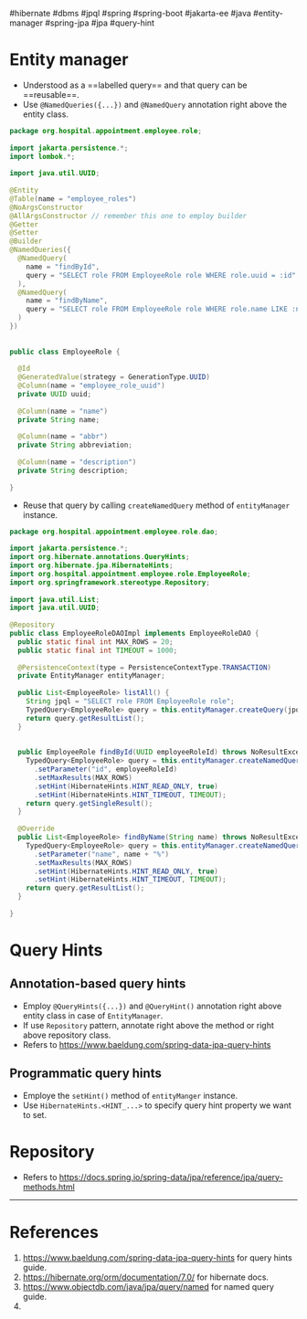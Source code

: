 #hibernate  #dbms #jpql #spring #spring-boot #jakarta-ee #java #entity-manager #spring-jpa #jpa 
#query-hint 
# Entity manager
- Understood as a ==labelled query== and that query can be ==reusable==.
- Use `@NamedQueries({...})` and `@NamedQuery` annotation right above the entity class.
```java
package org.hospital.appointment.employee.role;  
  
import jakarta.persistence.*;  
import lombok.*;  
  
import java.util.UUID;  
  
@Entity  
@Table(name = "employee_roles")  
@NoArgsConstructor  
@AllArgsConstructor // remember this one to employ builder  
@Getter  
@Setter  
@Builder  
@NamedQueries({  
  @NamedQuery(  
    name = "findById",  
    query = "SELECT role FROM EmployeeRole role WHERE role.uuid = :id"  
  ),  
  @NamedQuery(  
    name = "findByName",  
    query = "SELECT role FROM EmployeeRole role WHERE role.name LIKE :name"  
  )  
})  
  
  
public class EmployeeRole {  
  
  @Id  
  @GeneratedValue(strategy = GenerationType.UUID)  
  @Column(name = "employee_role_uuid")  
  private UUID uuid;  
  
  @Column(name = "name")  
  private String name;  
  
  @Column(name = "abbr")  
  private String abbreviation;  
  
  @Column(name = "description")  
  private String description;  
  
}
```

- Reuse that query by calling `createNamedQuery` method of `entityManager` instance.
```java
package org.hospital.appointment.employee.role.dao;  
  
import jakarta.persistence.*;  
import org.hibernate.annotations.QueryHints;  
import org.hibernate.jpa.HibernateHints;  
import org.hospital.appointment.employee.role.EmployeeRole;  
import org.springframework.stereotype.Repository;  
  
import java.util.List;  
import java.util.UUID;  
  
@Repository  
public class EmployeeRoleDAOImpl implements EmployeeRoleDAO {  
  public static final int MAX_ROWS = 20;  
  public static final int TIMEOUT = 1000;  
  
  @PersistenceContext(type = PersistenceContextType.TRANSACTION)  
  private EntityManager entityManager;  
  
  public List<EmployeeRole> listAll() {  
    String jpql = "SELECT role FROM EmployeeRole role";  
    TypedQuery<EmployeeRole> query = this.entityManager.createQuery(jpql, EmployeeRole.class);  
    return query.getResultList();  
  }  
  
  
  public EmployeeRole findById(UUID employeeRoleId) throws NoResultException {  
    TypedQuery<EmployeeRole> query = this.entityManager.createNamedQuery("findById", EmployeeRole.class)  
      .setParameter("id", employeeRoleId)  
      .setMaxResults(MAX_ROWS)  
      .setHint(HibernateHints.HINT_READ_ONLY, true)  
      .setHint(HibernateHints.HINT_TIMEOUT, TIMEOUT);  
    return query.getSingleResult();  
  }  
  
  @Override  
  public List<EmployeeRole> findByName(String name) throws NoResultException {  
    TypedQuery<EmployeeRole> query = this.entityManager.createNamedQuery("findByName", EmployeeRole.class)  
      .setParameter("name", name + "%")  
      .setMaxResults(MAX_ROWS)  
      .setHint(HibernateHints.HINT_READ_ONLY, true)  
      .setHint(HibernateHints.HINT_TIMEOUT, TIMEOUT);  
    return query.getResultList();  
  }  
  
}
```

# Query Hints
## Annotation-based query hints
- Employ `@QueryHints({...})` and `@QueryHint()` annotation right above entity class in case of `EntityManager`.
- If use `Repository` pattern, annotate right above the method or right above repository class.
- Refers to https://www.baeldung.com/spring-data-jpa-query-hints
## Programmatic query hints
- Employe the `setHint()` method of `entityManger` instance.
- Use `HibernateHints.<HINT_...>` to specify query hint property we want to set.

# Repository
- Refers to https://docs.spring.io/spring-data/jpa/reference/jpa/query-methods.html

---
# References
1. https://www.baeldung.com/spring-data-jpa-query-hints for query hints guide.
2. https://hibernate.org/orm/documentation/7.0/ for hibernate docs.
3. https://www.objectdb.com/java/jpa/query/named for named query guide.
4. 
